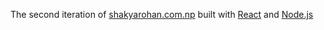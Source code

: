 The second iteration of [shakyarohan.com.np](https://shakyarohan.com.np) built with [React](https://reactjs.org/) and [Node.js](https://nodejs.org/en/about/)
